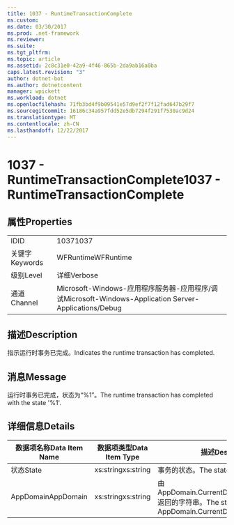 ```yaml
---
title: 1037 - RuntimeTransactionComplete
ms.custom: 
ms.date: 03/30/2017
ms.prod: .net-framework
ms.reviewer: 
ms.suite: 
ms.tgt_pltfrm: 
ms.topic: article
ms.assetid: 2c8c31e0-42a9-4f46-865b-2da9ab16a0ba
caps.latest.revision: "3"
author: dotnet-bot
ms.author: dotnetcontent
manager: wpickett
ms.workload: dotnet
ms.openlocfilehash: 71fb3bd4f9b09541e57d9ef2f7f12fad647b29f7
ms.sourcegitcommit: 16186c34a957fdd52e5db7294f291f7530ac9d24
ms.translationtype: MT
ms.contentlocale: zh-CN
ms.lasthandoff: 12/22/2017
---
```

# <a name="1037---runtimetransactioncomplete"></a><span data-ttu-id="b7932-102">1037 - RuntimeTransactionComplete</span><span class="sxs-lookup"><span data-stu-id="b7932-102">1037 - RuntimeTransactionComplete</span></span>
## <a name="properties"></a><span data-ttu-id="b7932-103">属性</span><span class="sxs-lookup"><span data-stu-id="b7932-103">Properties</span></span>  
  
|||  
|-|-|  
|<span data-ttu-id="b7932-104">ID</span><span class="sxs-lookup"><span data-stu-id="b7932-104">ID</span></span>|<span data-ttu-id="b7932-105">1037</span><span class="sxs-lookup"><span data-stu-id="b7932-105">1037</span></span>|  
|<span data-ttu-id="b7932-106">关键字</span><span class="sxs-lookup"><span data-stu-id="b7932-106">Keywords</span></span>|<span data-ttu-id="b7932-107">WFRuntime</span><span class="sxs-lookup"><span data-stu-id="b7932-107">WFRuntime</span></span>|  
|<span data-ttu-id="b7932-108">级别</span><span class="sxs-lookup"><span data-stu-id="b7932-108">Level</span></span>|<span data-ttu-id="b7932-109">详细</span><span class="sxs-lookup"><span data-stu-id="b7932-109">Verbose</span></span>|  
|<span data-ttu-id="b7932-110">通道</span><span class="sxs-lookup"><span data-stu-id="b7932-110">Channel</span></span>|<span data-ttu-id="b7932-111">Microsoft-Windows-应用程序服务器-应用程序/调试</span><span class="sxs-lookup"><span data-stu-id="b7932-111">Microsoft-Windows-Application Server-Applications/Debug</span></span>|  
  
## <a name="description"></a><span data-ttu-id="b7932-112">描述</span><span class="sxs-lookup"><span data-stu-id="b7932-112">Description</span></span>  
 <span data-ttu-id="b7932-113">指示运行时事务已完成。</span><span class="sxs-lookup"><span data-stu-id="b7932-113">Indicates the runtime transaction has completed.</span></span>  
  
## <a name="message"></a><span data-ttu-id="b7932-114">消息</span><span class="sxs-lookup"><span data-stu-id="b7932-114">Message</span></span>  
 <span data-ttu-id="b7932-115">运行时事务已完成，状态为“%1”。</span><span class="sxs-lookup"><span data-stu-id="b7932-115">The runtime transaction has completed with the state '%1'.</span></span>  
  
## <a name="details"></a><span data-ttu-id="b7932-116">详细信息</span><span class="sxs-lookup"><span data-stu-id="b7932-116">Details</span></span>  
  
|<span data-ttu-id="b7932-117">数据项名称</span><span class="sxs-lookup"><span data-stu-id="b7932-117">Data Item Name</span></span>|<span data-ttu-id="b7932-118">数据项类型</span><span class="sxs-lookup"><span data-stu-id="b7932-118">Data Item Type</span></span>|<span data-ttu-id="b7932-119">描述</span><span class="sxs-lookup"><span data-stu-id="b7932-119">Description</span></span>|  
|--------------------|--------------------|-----------------|  
|<span data-ttu-id="b7932-120">状态</span><span class="sxs-lookup"><span data-stu-id="b7932-120">State</span></span>|<span data-ttu-id="b7932-121">xs:string</span><span class="sxs-lookup"><span data-stu-id="b7932-121">xs:string</span></span>|<span data-ttu-id="b7932-122">事务的状态。</span><span class="sxs-lookup"><span data-stu-id="b7932-122">The state of the transaction.</span></span>|  
|<span data-ttu-id="b7932-123">AppDomain</span><span class="sxs-lookup"><span data-stu-id="b7932-123">AppDomain</span></span>|<span data-ttu-id="b7932-124">xs:string</span><span class="sxs-lookup"><span data-stu-id="b7932-124">xs:string</span></span>|<span data-ttu-id="b7932-125">由 AppDomain.CurrentDomain.FriendlyName 返回的字符串。</span><span class="sxs-lookup"><span data-stu-id="b7932-125">The string returned by AppDomain.CurrentDomain.FriendlyName.</span></span>|
